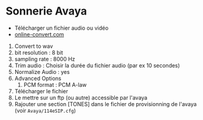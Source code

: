 # Sonnerie Avaya

* Télécharger un fichier audio ou vidéo
* [online-convert.com](https://www.online-convert.com)

1. Convert to wav
2. bit resolution : 8 bit
3. sampling rate : 8000 Hz
4. Trim audio : Choisir la durée du fichier audio (par ex 10 secondes)
5. Normalize Audio : yes
6. Advanced Options
   1. PCM format : PCM A-law
7. Télécharger le fichier
8. Le mettre sur un ftp (ou autre) accessible par l'avaya
9. Rajouter une section [TONES] dans le fichier de provisionning de l'avaya (voir `Avaya/114eSIP.cfg`)
